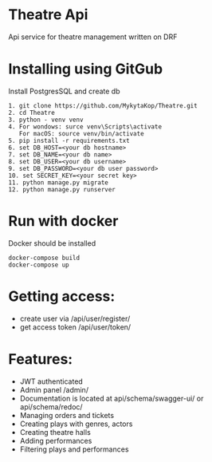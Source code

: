 # Theatre Api

Api service for theatre management written on DRF   


# Installing using GitGub

Install PostgresSQL and create db
``` 
1. git clone https://github.com/MykytaKop/Theatre.git
2. cd Theatre
3. python - venv venv
4. For wondows: surce venv\Scripts\activate
   For macOS: source venv/bin/activate
5. pip install -r requirements.txt
6. set DB_HOST=<your db hostname>
7. set DB_NAME=<your db name>
8. set DB_USER=<your db username>
9. set DB_PASSWORD=<your db user password>
10. set SECRET_KEY=<your secret key>
11. python manage.py migrate
12. python manage.py runserver
```

# Run with docker

Docker should be installed

```
docker-compose build
docker-compose up
```

# Getting access:

- create user via /api/user/register/
- get access token /api/user/token/


# Features:
- JWT authenticated
- Admin panel /admin/
- Documentation is located at api/schema/swagger-ui/ or api/schema/redoc/
- Managing orders and tickets
- Creating plays with genres, actors
- Creating theatre halls
- Adding performances
- Filtering plays and performances

